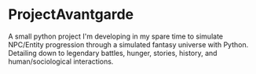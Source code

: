 # ProjectAvantgarde
A small python project I'm developing in my spare time to simulate NPC/Entity progression through a simulated fantasy universe with Python. Detailing down to legendary battles, hunger, stories, history, and human/sociological interactions.
